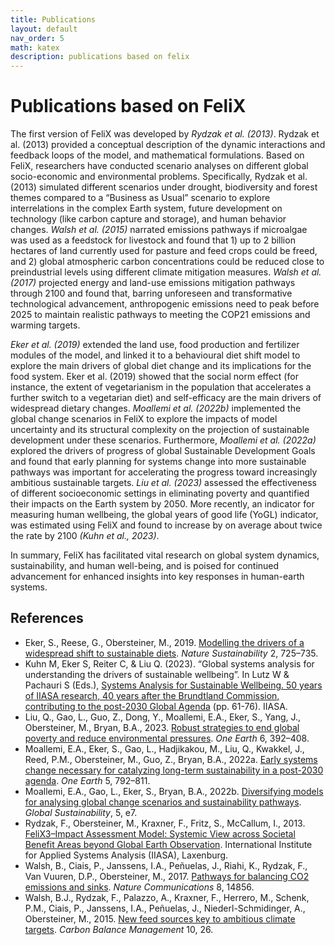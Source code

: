 ```yaml
---
title: Publications
layout: default
nav_order: 5
math: katex
description: publications based on felix
---
```


# Publications based on FeliX

The first version of FeliX was developed by *Rydzak et al. (2013)*. Rydzak et al. (2013) provided a conceptual description of the dynamic interactions and feedback loops of the model, and mathematical formulations. Based on FeliX, researchers have conducted scenario analyses on different global socio-economic and environmental problems. Specifically, Rydzak et al. (2013) simulated different scenarios under drought, biodiversity and forest themes compared to a “Business as Usual” scenario to explore interrelations in the complex Earth system, future development on technology (like carbon capture and storage), and human behavior changes. *Walsh et al. (2015)* narrated emissions pathways if microalgae was used as a feedstock for livestock and found that 1) up to 2 billion hectares of land currently used for pasture and feed crops could be freed, and 2) global atmospheric carbon concentrations could be reduced close to preindustrial levels using different climate mitigation measures. *Walsh et al. (2017)* projected energy and land-use emissions mitigation pathways through 2100 and found that, barring unforeseen and transformative technological advancement, anthropogenic emissions need to peak before 2025 to maintain realistic pathways to meeting the COP21 emissions and warming targets. 

*Eker et al. (2019)* extended the land use, food production and fertilizer modules of the model, and linked it to a behavioural diet shift model to explore the main drivers of global diet change and its implications for the food system. Eker et al. (2019) showed that the social norm effect (for instance, the extent of vegetarianism in the population that accelerates a further switch to a vegetarian diet) and self-efficacy are the main drivers of widespread dietary changes. *Moallemi et al. (2022b)* implemented the global change scenarios in FeliX to explore the impacts of model uncertainty and its structural complexity on the projection of sustainable development under these scenarios. Furthermore, *Moallemi et al. (2022a)* explored the drivers of progress of global Sustainable Development Goals and found that early planning for systems change into more sustainable pathways was important for accelerating the progress toward increasingly ambitious sustainable targets. *Liu et al. (2023)* assessed the effectiveness of different socioeconomic settings in eliminating poverty and quantified their impacts on the Earth system by 2050. More recently, an indicator for measuring human wellbeing, the global years of good life (YoGL) indicator, was estimated using FeliX and found to increase by on average about twice the rate by 2100 *(Kuhn et al., 2023)*. 

In summary, FeliX has facilitated vital research on global system dynamics, sustainability, and human well-being, and is poised for continued advancement for enhanced insights into key responses in human-earth systems.

## References
- Eker, S., Reese, G., Obersteiner, M., 2019. [Modelling the drivers of a widespread shift to sustainable diets](https://www.nature.com/articles/s41893-019-0331-1). *Nature Sustainability* 2, 725–735.
- Kuhn M, Eker S, Reiter C, & Liu Q. (2023). “Global systems analysis for understanding the drivers of sustainable wellbeing”. In Lutz W & Pachauri S (Eds.), [Systems Analysis for Sustainable Wellbeing. 50 years of IIASA research, 40 years after the Brundtland Commission, contributing to the post-2030 Global Agenda](https://iiasa.ac.at/sites/default/files/2023-09/IIASA%20Flagship%20Report.pdf) (pp. 61-76). IIASA.
- Liu, Q., Gao, L., Guo, Z., Dong, Y., Moallemi, E.A., Eker, S., Yang, J., Obersteiner, M., Bryan, B.A., 2023. [Robust strategies to end global poverty and reduce environmental pressures](https://doi.org/10.1016/j.oneear.2023.03.007). *One Earth* 6, 392–408.
- Moallemi, E.A., Eker, S., Gao, L., Hadjikakou, M., Liu, Q., Kwakkel, J., Reed, P.M., Obersteiner, M., Guo, Z., Bryan, B.A., 2022a. [Early systems change necessary for catalyzing long-term sustainability in a post-2030 agenda](https://doi.org/10.1016/j.oneear.2022.06.003). *One Earth* 5, 792–811. 
- Moallemi, E.A., Gao, L., Eker, S., Bryan, B.A., 2022b. [Diversifying models for analysing global change scenarios and sustainability pathways](https://doi.org/10.1017/sus.2022.7). *Global Sustainability*, 5, e7. 
- Rydzak, F., Obersteiner, M., Kraxner, F., Fritz, S., McCallum, I., 2013. [FeliX3–Impact Assessment Model: Systemic View across Societal Benefit Areas beyond Global Earth Observation](https://github.com/iiasa/Felix-Model/blob/master/Documentation/Felix3_ModelReport.pdf). International Institute for Applied Systems Analysis (IIASA), Laxenburg.
- Walsh, B., Ciais, P., Janssens, I.A., Peñuelas, J., Riahi, K., Rydzak, F., Van Vuuren, D.P., Obersteiner, M., 2017. [Pathways for balancing CO2 emissions and sinks](https://doi.org/10.1038/ncomms14856). *Nature Communications* 8, 14856. 
- Walsh, B.J., Rydzak, F., Palazzo, A., Kraxner, F., Herrero, M., Schenk, P.M., Ciais, P., Janssens, I.A., Peñuelas, J., Niederl-Schmidinger, A., Obersteiner, M., 2015. [New feed sources key to ambitious climate targets](https://doi.org/10.1186/s13021-015-0040-7
). *Carbon Balance Management* 10, 26. 
